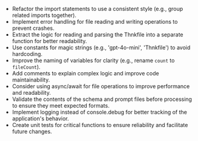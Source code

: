 - Refactor the import statements to use a consistent style (e.g., group related imports together).
- Implement error handling for file reading and writing operations to prevent crashes.
- Extract the logic for reading and parsing the Thnkfile into a separate function for better readability.
- Use constants for magic strings (e.g., 'gpt-4o-mini', 'Thnkfile') to avoid hardcoding.
- Improve the naming of variables for clarity (e.g., rename `count` to `fileCount`).
- Add comments to explain complex logic and improve code maintainability.
- Consider using async/await for file operations to improve performance and readability.
- Validate the contents of the schema and prompt files before processing to ensure they meet expected formats.
- Implement logging instead of console.debug for better tracking of the application's behavior.
- Create unit tests for critical functions to ensure reliability and facilitate future changes.